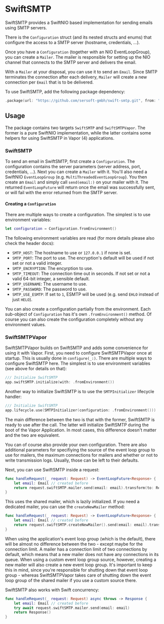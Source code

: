 # SwiftSMTP

SwiftSMTP provides a SwiftNIO based implementation for sending emails using SMTP servers.

There is the `Configuration` struct (and its nested structs and enums) that configure the access to a SMTP server (hostname, credentials, ...).

Once you have a `Configuration` (together with an NIO EventLoopGroup), you can create a `Mailer`. The mailer is responsible for setting up the NIO channel that connects to the SMTP server and delivers the email.

With a `Mailer` at your disposal, you can use it to send an `Email`. Since SMTP terminates the connection after each delivery, `Mailer` will create a new connection per `Email` that is to be delivered.

To use SwiftSMTP, add the following package dependency:
```swift
.package(url: "https://github.com/sersoft-gmbh/swift-smtp.git", from: "2.0.0")
```

## Usage

The package contains two targets `SwiftSMTP` and `SwiftSMTPVapor`. The former is a pure SwiftNIO implementation, while the latter contains some helpers for using SwiftSMTP in Vapor (4) applications.

### SwiftSMTP

To send an email in SwiftSMTP, first create a `Configuration`. The configuration contains the server parameters (server address, port, credentials, ...).
Next you can create a `Mailer` with it. You'll also need a SwiftNIO `EventLoopGroup` (e.g. `MultiThreadedEventLoopGroup`).
You then create an `Email` and simply call `send(email:)` on your mailer with it. The returned `EventLoopFuture` will return once the email was successfully sent, or will fail with the error returned from the SMTP server.

#### Creating a `Configuration`

There are multiple ways to create a configuration. The simplest is to use environment variables:

```swift
let configuration = Configuration.fromEnvironment()
```

The following environment variables are read (for more details please also check the header docs):

- `SMTP_HOST`: The hostname to use or `127.0.0.1` if none is set.
- `SMTP_PORT`: The port to use. The encryption's default will be used if not set or not a valid integer.
- `SMTP_ENCRYPTION`: The encyrption to use.
- `SMTP_TIMEOUT`: The connection time out in seconds. If not set or not a valid 64-bit integer, a sensible default.
- `SMTP_USERNAME`: The username to use.
- `SMTP_PASSWORD`: The password to use.
- `SMTP_USE_ESMTP`: If set to `1`, ESMTP will be used (e.g. send `EHLO` instead of just `HELO`).

You can also create a configuration partially from the environment. Each sub-object of `Configuration` has it's own `.fromEnvironment()` method. Of course you can also create the configuration completely without any environment values.


### SwiftSMTPVapor

SwiftSMTPVapor builds on SwiftSMTP and adds some convenience for using it with Vapor. First, you need to configure SwiftSMTPVapor once at startup. This is usually done in `configure(_:)`. There are multiple ways to configure SwiftSMTP here. The simplest is to use environment variables (see above for details on that):

```swift
/// Initialize SwiftSMTP
app.swiftSMTP.initialize(with: .fromEnvironment())
```

Another way to initialize SwiftSMTP is to use the `SMTPInitializer` lifecycle handler:

```swift
/// Initialize SwiftSMTP
app.lifecycle.use(SMTPInitializer(configuration: .fromEnvironment()))
```

The main difference between the two is that with the former, SwiftSMTP is ready to use after the call. The latter will initialize SwiftSMTP during the boot of the Vapor Application. In most cases, this difference doesn't matter and the two are equivalent.

You can of course also provide your own configuration. There are also additional parameters for specifiying the source of the event loop group to use for mailers, the maximum connections for mailers and whether or not to write transmission logs. Usually, those can be left to their defaults.

Next, you can use SwiftSMTP inside a request:

```swift
func handleRequest(_ request: Request) -> EventLoopFuture<Response> {
    let email: Email // created before
    return request.swiftSMTP.mailer.send(email: email).transform(to: Response())
}
```

This uses the shared mailer, which is lazily initialized. If you need a dedicated mailer, you can use the `createNewMailer` method:

```swift
func handleRequest(_ request: Request) -> EventLoopFuture<Response> {
    let email: Email // created before
    return request.swiftSMTP.createNewMailer().send(email: email).transform(to: Response())
}
```

When using the application's event loop group (which is the default), there will be almost no difference between the two - except maybe for the connection limit. A mailer has a connection limit of two connections by default, which means that a new mailer does not have any connections in its queue.
When using a custom event loop group source, however, creating a new mailer will also create a new event loop group. It's important to keep this in mind, since you're responsible for shutting down that event loop group - whereas SwiftSMTPVapor takes care of shutting down the event loop group of the shared mailer if you use a custom source there.


SwiftSMTP also works with Swift concurrency:

```swift
func handleRequest(_ request: Request) async throws -> Response {
    let email: Email // created before
    try await request.swiftSMTP.mailer.send(email: email)
    return Response()
}
```
